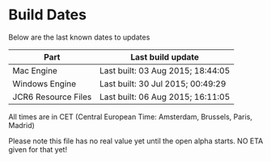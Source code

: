 # Build Dates

Below are the last known dates to updates

Part | Last build update
-----|-----
Mac Engine | Last built: 03 Aug 2015; 18:44:05
Windows Engine | Last built: 30 Jul 2015; 00:49:29
JCR6 Resource Files | Last built: 06 Aug 2015; 16:11:05
All times are in CET (Central European Time: Amsterdam, Brussels, Paris, Madrid)


Please note this file has no real value yet until the open alpha starts. NO ETA given for that yet!
